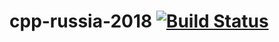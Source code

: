 # cpp-russia-2018  [![Build Status](https://travis-ci.org/igor-sadchenko/cpp-russia-2018.svg?branch=master)](https://travis-ci.org/igor-sadchenko/cpp-russia-2018)
